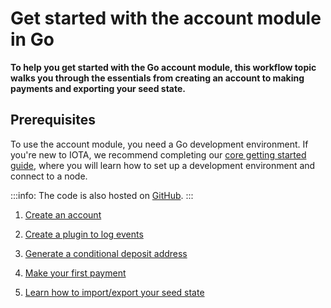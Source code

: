 # Get started with the account module in Go

**To help you get started with the Go account module, this workflow topic walks you through the essentials from creating an account to making payments and exporting your seed state.**

## Prerequisites

To use the account module, you need a Go development environment. If you're new to IOTA, we recommend completing our [core getting started guide](root://client-libraries/1.0/getting-started/go-quickstart.md), where you will learn how to set up a development environment and connect to a node.

:::info:
The code is also hosted on [GitHub](https://github.com/iota-community/account-module).
:::

1. [Create an account](../tutorials/go/create-account.md)

2. [Create a plugin to log events](../tutorials/go/create-plugin.md)

3. [Generate a conditional deposit address](../tutorials/go/generate-cda.md)

3. [Make your first payment](../tutorials/go/make-payment.md)

4. [Learn how to import/export your seed state](../tutorials/go/export-seed-state.md)